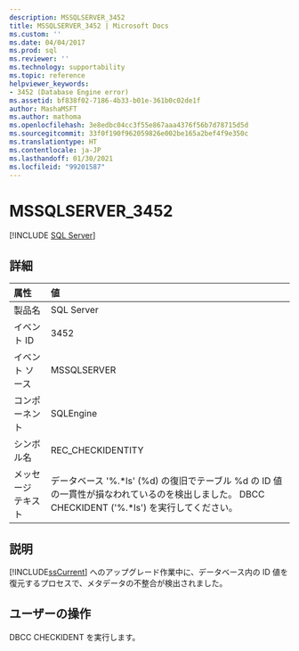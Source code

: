 ```yaml
---
description: MSSQLSERVER_3452
title: MSSQLSERVER_3452 | Microsoft Docs
ms.custom: ''
ms.date: 04/04/2017
ms.prod: sql
ms.reviewer: ''
ms.technology: supportability
ms.topic: reference
helpviewer_keywords:
- 3452 (Database Engine error)
ms.assetid: bf838f02-7186-4b33-b01e-361b0c02de1f
author: MashaMSFT
ms.author: mathoma
ms.openlocfilehash: 3e8edbc04cc3f55e867aaa4376f56b7d78715d5d
ms.sourcegitcommit: 33f0f190f962059826e002be165a2bef4f9e350c
ms.translationtype: HT
ms.contentlocale: ja-JP
ms.lasthandoff: 01/30/2021
ms.locfileid: "99201587"
---
```

# <a name="mssqlserver_3452"></a>MSSQLSERVER_3452
 [!INCLUDE [SQL Server](../../includes/applies-to-version/sqlserver.md)]
  
## <a name="details"></a>詳細  
  
| 属性 | 値 |  
| :-------- | :---- |  
|製品名|SQL Server|  
|イベント ID|3452|  
|イベント ソース|MSSQLSERVER|  
|コンポーネント|SQLEngine|  
|シンボル名|REC_CHECKIDENTITY|  
|メッセージ テキスト|データベース '%.*ls' (%d) の復旧でテーブル %d の ID 値の一貫性が損なわれているのを検出しました。 DBCC CHECKIDENT ('%.\*ls') を実行してください。|  
  
## <a name="explanation"></a>説明  
[!INCLUDE[ssCurrent](../../includes/sscurrent-md.md)] へのアップグレード作業中に、データベース内の ID 値を復元するプロセスで、メタデータの不整合が検出されました。  
  
## <a name="user-action"></a>ユーザーの操作  
DBCC CHECKIDENT を実行します。  
  
